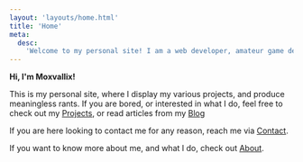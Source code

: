 ```yaml
---
layout: 'layouts/home.html'
title: 'Home'
meta:
  desc:
    'Welcome to my personal site! I am a web developer, amateur game developer, and Minecraft enjoyer.'
---
```

**Hi, I'm Moxvallix!**

This is my personal site, where I display my various projects, and produce meaningless rants.
If you are bored, or interested in what I do, feel free to check out my [Projects](/projects/),
or read articles from my [Blog](/blog/)

If you are here looking to contact me for any reason, reach me via [Contact](/contact/).

If you want to know more about me, and what I do, check out [About](/about/).